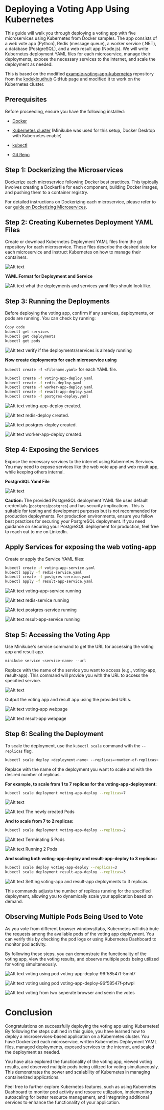 # Deploying a Voting App Using Kubernetes

This guide will walk you through deploying a voting app with five microservices using Kubernetes from Docker samples. The app consists of a web vote app (Python), Redis (message queue), a worker service (.NET), a database (PostgreSQL), and a web result app (Node.js). We will write Kubernetes deployment YAML files for each microservice, manage their deployments, expose the necessary services to the internet, and scale the deployment as needed.

This is based on the modified [example-voting-app-kubernetes](https://github.com/kodekloudhub/example-voting-app-kubernetes.git) repository from the [kodekloudhub](https://github.com/kodekloudhub) GitHub page and modified it to work on the Kubernetes cluster.

## Prerequisites

Before proceeding, ensure you have the following installed:

- [Docker](https://docs.docker.com/get-docker/)
- [Kubernetes cluster](https://kubernetes.io/docs/setup/) (Minikube was used for this setup, Docker Desktop with Kubernetes enable)
- [kubectl](https://kubernetes.io/docs/tasks/tools/install-kubectl/)

- [Git Repo](https://github.com/kodekloudhub/example-voting-app-kubernetes.git)

## Step 1: Dockerizing the Microservices

Dockerize each microservice following Docker best practices. This typically involves creating a Dockerfile for each component, building Docker images, and pushing them to a container registry.

For detailed instructions on Dockerizing each microservice, please refer to our [guide on Dockerizing Microservices](https://docs.docker.com/docker-hub/quickstart/).

## Step 2: Creating Kubernetes Deployment YAML Files

Create or download Kubernetes Deployment YAML files from the git repository for each microservice. These files describe the desired state for each microservice and instruct Kubernetes on how to manage their containers.

![Alt text](img/deploy_and_services.png)

**YAML Format for Deployment and Service**

![Alt text](img/deployment_services_format.png)
what the deployments and services yaml files should look like.

## Step 3: Running the Deployments

Before deploying the voting app, confirm if any services, deployments, or pods are running. You can check by running:

```bash
Copy code
kubectl get services
kubectl get deployments
kubectl get pods
```

![Alt text](img/confirm_no_pods_rs_deploy.png)
verify if the deployments/services is already running


**Now create deployments for each microservice using**

`kubectl create -f <filename.yaml>` for each YAML file.

```bash
kubectl create -f voting-app-deploy.yaml
kubectl create -f redis-deploy.yaml
kubectl create -f worker-app-deploy.yaml
kubectl create -f result-app-deploy.yaml
kubectl create -f postgres-deploy.yaml
```

![Alt text](img/voting-app-deploy-service-created.png)
voting-app-deploy created.

![Alt text](img/redis-deploy-service-created.png)
redis-deploy created.

![Alt text](img/postgres-deploy-service-created.png)
postgres-deploy created.

![Alt text](img/worker-deploy-created-running.png)
worker-app-deploy created.

## Step 4: Exposing the Services

Expose the necessary services to the internet using Kubernetes Services. You may need to expose services like the web vote app and web result app, while keeping others internal.

**PostgreSQL Yaml File**

![Alt text](img/postgres-db-security.png)

**Caution:** The provided PostgreSQL deployment YAML file uses default credentials (`postgres`/`postgres`) and has security implications. This is suitable for testing and development purposes but is not recommended for production deployments. For production environments, ensure you follow best practices for securing your PostgreSQL deployment. If you need guidance on securing your PostgreSQL deployment for production, feel free to reach out to me on LinkedIn.

## Apply Services for exposing the web voting-app

Create or apply the Service YAML files:

```bash
kubectl create -f voting-app-service.yaml
kubectl apply -f redis-service.yaml
kubectl create -f postgres-service.yaml
kubectl apply -f result-app-service.yaml
```

![Alt text](img/voting-app-deploy-service-running.png)
voting-app-service running

![Alt text](img/redis-deploy-service-running.png)
redis-service running

![Alt text](img/postgres-deploy-service-running.png)
postgres-service running

![Alt text](img/result-app-deploy-service-created-running.png)
result-app-service running

## Step 5: Accessing the Voting App

Use Minikube's service command to get the URL for accessing the voting app and result app.

```bash
minikube service <service-name> --url
```

Replace <service-name> with the name of the service you want to access (e.g., voting-app, result-app). This command will provide you with the URL to access the specified service.

![Alt text](img/url-votingApp-resultApp.png)


Output the voting app and result app using the provided URLs.

![Alt text](img/voting-app-page.png)
voting-app webpage

![Alt text](img/result-app-page.png)
result-app webpage


## Step 6: Scaling the Deployment

To scale the deployment, use the `kubectl scale` command with the `--replicas` flag.

```bash
kubectl scale deploy <deployment-name> --replicas=<number-of-replicas>
```

Replace <deployment-name> with the name of the deployment you want to scale and <number-of-replicas> with the desired number of replicas.

**For example, to scale from 1 to 7 replicas for the voting-app-deployment:**

```bash
kubectl scale deployment voting-app-deploy --replicas=7
```
![Alt text](img/deploy-scale-incr-7.png)

![Alt text](img/deploy-newly-added-pods.png)
The newly created Pods

**And to scale from 7 to 2 replicas:**

```bash
kubectl scale deployment voting-app-deploy --replicas=2
```
![Alt text](img/deploy-decre-2-terminating.png)
Terminating 5 Pods

![Alt text](img/deploy-decresed-2.png)
Running 2 Pods

**And scaling both voting-app-deploy and result-app-deploy to 3 replicas:**

```bash
kubectl scale deploy voting-app-deploy --replicas=3
kubectl scale deployment result-app-deploy --replicas=3
```
![Alt text](img/finally-scale-votingApp-resultApp-3.png)
Setting voting-app and result-app deployments to 3 replicas.

This commands adjusts the number of replicas running for the specified deployment, allowing you to dynamically scale your application based on demand.

## Observing Multiple Pods Being Used to Vote

As you vote from different browser windows/tabs, Kubernetes will distribute the requests among the available pods of the voting app deployment. You can verify this by checking the pod logs or using Kubernetes Dashboard to monitor pod activity.

By following these steps, you can demonstrate the functionality of the voting app, view the voting results, and observe multiple pods being utilized for voting simultaneously.

![Alt text](img/deploy-pod1-wepage.png)
voting using pod voting-app-deploy-96f58547f-5mhl7

![Alt text](img/deploy-pod2-wepage.png)
voting using pod voting-app-deploy-96f58547f-ptwpl

![Alt text](img/2votes-2browser-each-vote-registered-on-a-diff-pod.png)
voting from two seperate browser and seein the votes

# Conclusion

Congratulations on successfully deploying the voting app using Kubernetes! By following the steps outlined in this guide, you have learned how to deploy a microservices-based application on a Kubernetes cluster. You have Dockerized each microservice, written Kubernetes Deployment YAML files, managed deployments, exposed services to the internet, and scaled the deployment as needed.

You have also explored the functionality of the voting app, viewed voting results, and observed multiple pods being utilized for voting simultaneously. This demonstrates the power and scalability of Kubernetes in managing containerized applications.

Feel free to further explore Kubernetes features, such as using Kubernetes Dashboard to monitor pod activity and resource utilization, implementing autoscaling for better resource management, and integrating additional services to enhance the functionality of your application.







